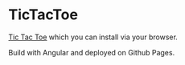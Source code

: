 # TicTacToe

[Tic Tac Toe](https://en.wikipedia.org/wiki/Tic-tac-to) which you can install via your browser.

Build with Angular and deployed on Github Pages.
